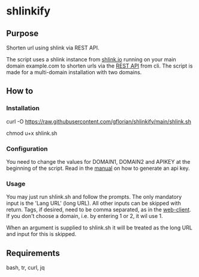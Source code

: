 # shlinkify
## Purpose
Shorten url using shlink via REST API.

The script uses a shlink instance from [shlink.io](https://shlink.io) running on your main domain example.com to shorten urls via the [REST API](https://shlink.io/documentation/api-docs/) from cli. The script is made for a multi-domain installation with two domains.

## How to
### Installation
curl -O https://raw.githubusercontent.com/gflorian/shlinkify/main/shlink.sh

chmod u+x shlink.sh

### Configuration
You need to change the values for DOMAIN1, DOMAIN2 and APIKEY at the beginning of the script. Read in the [manual](https://shlink.io/documentation/api-docs/authentication/) on how to generate an api key.

### Usage
You may just run shlink.sh and follow the prompts. The only mandatory input is the 'Lang URL' (long URL). All other inputs can be skipped with return. Tags, if desired, need to be comma separated, as in the [web-client](https://app.shlink.io/). If you don't choose a domain, i.e. by entering 1 or 2, it wil use 1.

When an argument is supplied to shlink.sh it will be treated as the long URL and input for this is skipped.

## Requirements
bash, tr, curl, jq
